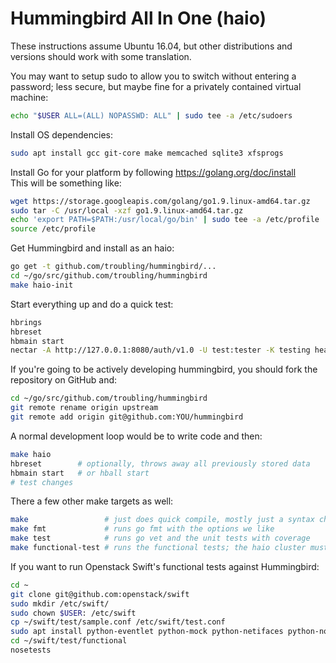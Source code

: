 # Hummingbird All In One (haio)

These instructions assume Ubuntu 16.04, but other distributions and versions should work with some translation.

You may want to setup sudo to allow you to switch without entering a password; less secure, but maybe fine for a privately contained virtual machine:

```sh
echo "$USER ALL=(ALL) NOPASSWD: ALL" | sudo tee -a /etc/sudoers
```

Install OS dependencies:

```sh
sudo apt install gcc git-core make memcached sqlite3 xfsprogs
```

Install Go for your platform by following https://golang.org/doc/install  
This will be something like:

```sh
wget https://storage.googleapis.com/golang/go1.9.linux-amd64.tar.gz
sudo tar -C /usr/local -xzf go1.9.linux-amd64.tar.gz
echo 'export PATH=$PATH:/usr/local/go/bin' | sudo tee -a /etc/profile
source /etc/profile
```

Get Hummingbird and install as an haio:

```sh
go get -t github.com/troubling/hummingbird/...
cd ~/go/src/github.com/troubling/hummingbird
make haio-init
```

Start everything up and do a quick test:

```sh
hbrings
hbreset
hbmain start
nectar -A http://127.0.0.1:8080/auth/v1.0 -U test:tester -K testing head
```

If you're going to be actively developing hummingbird, you should fork the repository on GitHub and:

```sh
cd ~/go/src/github.com/troubling/hummingbird
git remote rename origin upstream
git remote add origin git@github.com:YOU/hummingbird
```

A normal development loop would be to write code and then:

```sh
make haio
hbreset        # optionally, throws away all previously stored data
hbmain start   # or hball start
# test changes
```

There a few other make targets as well:

```sh
make                 # just does quick compile, mostly just a syntax check
make fmt             # runs go fmt with the options we like
make test            # runs go vet and the unit tests with coverage
make functional-test # runs the functional tests; the haio cluster must be running already
```

If you want to run Openstack Swift's functional tests against Hummingbird:

```sh
cd ~
git clone git@github.com:openstack/swift
sudo mkdir /etc/swift/
sudo chown $USER: /etc/swift
cp ~/swift/test/sample.conf /etc/swift/test.conf
sudo apt install python-eventlet python-mock python-netifaces python-nose python-pastedeploy python-pbr python-pyeclib python-setuptools python-swiftclient python-unittest2 python-xattr
cd ~/swift/test/functional
nosetests
```
